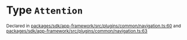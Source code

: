 # Type `Attention`
<sub>Declared in [packages/sdk/app-framework/src/plugins/common/navigation.ts:60](https://github.com/dxos/dxos/blob/5edae0c63/packages/sdk/app-framework/src/plugins/common/navigation.ts#L60) and [packages/sdk/app-framework/src/plugins/common/navigation.ts:63](https://github.com/dxos/dxos/blob/5edae0c63/packages/sdk/app-framework/src/plugins/common/navigation.ts#L63)</sub>






